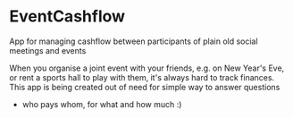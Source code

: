 # EventCashflow
App for managing cashflow between participants of plain old social meetings and events

When you organise a joint event with your friends, e.g. on New Year's Eve, or rent a sports hall to play with them,
it's always hard to track finances. This app is being created out of need for simple way to answer questions
- who pays whom, for what and how much :)
